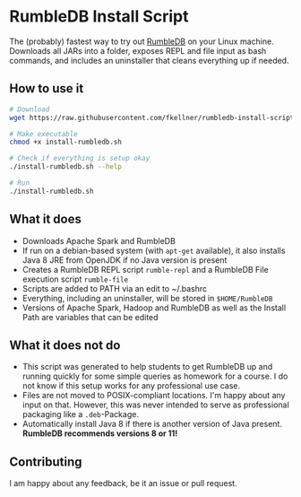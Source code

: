 # RumbleDB Install Script

The (probably) fastest way to try out [RumbleDB](https://github.com/RumbleDB/rumble) on your Linux machine. Downloads all JARs into a folder, exposes REPL and file input as
bash commands, and includes an uninstaller that cleans everything up
if needed.

## How to use it

```bash
# Download
wget https://raw.githubusercontent.com/fkellner/rumbledb-install-script/main/install-rumbledb.sh

# Make executable
chmod +x install-rumbledb.sh

# Check if everything is setup okay
./install-rumbledb.sh --help

# Run
./install-rumbledb.sh
```

## What it does

- Downloads Apache Spark and RumbleDB
- If run on a debian-based system (with `apt-get` available), it also installs Java 8 JRE from OpenJDK if no Java version is present
- Creates a RumbleDB REPL script `rumble-repl` and a RumbleDB File execution script `rumble-file`
- Scripts are added to PATH via an edit to ~/.bashrc
- Everything, including an uninstaller, will be stored in `$HOME/RumbleDB`
- Versions of Apache Spark, Hadoop and RumbleDB as well as the Install Path are variables that can be edited

## What it does not do

- This script was generated to help students to get RumbleDB up and running quickly for some simple queries as homework for a course. I do not know if this setup works for any professional use case.
- Files are not moved to POSIX-compliant locations. I'm happy about any input on that. However, this was never intended to serve as professional packaging like a `.deb`-Package.
- Automatically install Java 8 if there is another version of Java present. **RumbleDB recommends versions 8 or 11!**

## Contributing

I am happy about any feedback, be it an issue or pull request.
